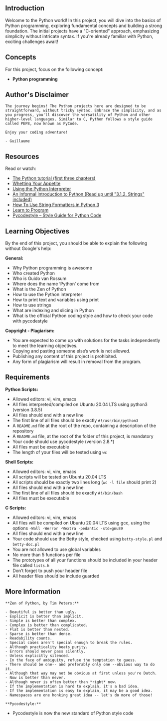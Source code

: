 ## Introduction

Welcome to the Python world! In this project, you will dive into the basics of Python programming, exploring fundamental concepts and building a strong foundation. The initial projects have a "C-oriented" approach, emphasizing simplicity without intricate syntax. If you're already familiar with Python, exciting challenges await!

## Concepts

For this project, focus on the following concept:

- **Python programming**

## Author's Disclaimer

```
The journey begins! The Python projects here are designed to be straightforward, without tricky syntax. Embrace the simplicity, and as you progress, you'll discover the versatility of Python and other higher-level languages. Similar to C, Python follows a style guide called PEP8, now known as PyCode.

Enjoy your coding adventure!

- Guillaume
```

## Resources

Read or watch:

- [The Python tutorial (first three chapters)](https://docs.python.org/3/tutorial/index.html)
- [Whetting Your Appetite](https://docs.python.org/3/tutorial/appetite.html)
- [Using the Python Interpreter](https://docs.python.org/3/tutorial/interpreter.html)
- [An Informal Introduction to Python (Read up until "3.1.2. Strings" included)](https://docs.python.org/3/tutorial/introduction.html#strings)
- [How To Use String Formatters in Python 3](https://www.digitalocean.com/community/tutorials/how-to-use-string-formatters-in-python-3)
- [Learn to Program](https://www.learnpython.org/)
- [Pycodestyle – Style Guide for Python Code](https://pep8.org/)

## Learning Objectives

By the end of this project, you should be able to explain the following without Google's help:

**General:**

- Why Python programming is awesome
- Who created Python
- Who is Guido van Rossum
- Where does the name ‘Python’ come from
- What is the Zen of Python
- How to use the Python interpreter
- How to print text and variables using print
- How to use strings
- What are indexing and slicing in Python
- What is the official Python coding style and how to check your code with pycodestyle

**Copyright - Plagiarism:**

- You are expected to come up with solutions for the tasks independently to meet the learning objectives.
- Copying and pasting someone else’s work is not allowed.
- Publishing any content of this project is prohibited.
- Any form of plagiarism will result in removal from the program.

## Requirements

**Python Scripts:**

- Allowed editors: vi, vim, emacs
- All files interpreted/compiled on Ubuntu 20.04 LTS using python3 (version 3.8.5)
- All files should end with a new line
- The first line of all files should be exactly `#!/usr/bin/python3`
- A `README.md` file at the root of the repo, containing a description of the repository
- A `README.md` file, at the root of the folder of this project, is mandatory
- Your code should use pycodestyle (version 2.8.*)
- All files must be executable
- The length of your files will be tested using `wc`

**Shell Scripts:**

- Allowed editors: vi, vim, emacs
- All scripts will be tested on Ubuntu 20.04 LTS
- All scripts should be exactly two lines long (`wc -l file` should print 2)
- All files should end with a new line
- The first line of all files should be exactly `#!/bin/bash`
- All files must be executable

**C Scripts:**

- Allowed editors: vi, vim, emacs
- All files will be compiled on Ubuntu 20.04 LTS using gcc, using the options `-Wall -Werror -Wextra -pedantic -std=gnu89`
- All files should end with a new line
- Your code should use the Betty style, checked using `betty-style.pl` and `betty-doc.pl`
- You are not allowed to use global variables
- No more than 5 functions per file
- The prototypes of all your functions should be included in your header file called `lists.h`
- Don’t forget to push your header file
- All header files should be include guarded


## More Information

```
**Zen of Python, by Tim Peters:**

- Beautiful is better than ugly.
- Explicit is better than implicit.
- Simple is better than complex.
- Complex is better than complicated.
- Flat is better than nested.
- Sparse is better than dense.
- Readability counts.
- Special cases aren't special enough to break the rules.
- Although practicality beats purity.
- Errors should never pass silently.
- Unless explicitly silenced.
- In the face of ambiguity, refuse the temptation to guess.
- There should be one-- and preferably only one --obvious way to do it.
- Although that way may not be obvious at first unless you're Dutch.
- Now is better than never.
- Although never is often better than *right* now.
- If the implementation is hard to explain, it's a bad idea.
- If the implementation is easy to explain, it may be a good idea.
- Namespaces are one honking great idea -- let's do more of those!

**Pycodestyle:**
```

- Pycodestyle is now the new standard of Python style code


